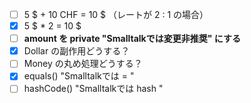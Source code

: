 - [ ] 5 $ + 10 CHF = 10 $ （レートが 2 : 1 の場合）
- [x] 5 $ * 2 = 10 $
- [ ] **amount を private "Smalltalkでは変更非推奨" にする**
- [x] Dollar の副作用どうする？
- [ ] Money の丸め処理どうする？
- [x] equals() "Smalltalkでは = "
- [ ] hashCode() "Smalltalkでは hash "
